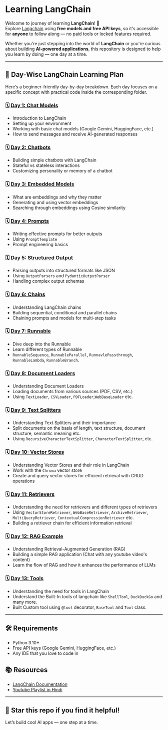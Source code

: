 # Learning LangChain

Welcome to journey of learning **LangChain**! 🚀  
Explore [Langchain](https://langchain.com) using **free models and free API keys**, so it's accessible for **anyone** to follow along — no paid tools or locked features required.

Whether you're just stepping into the world of **LangChain** or you're curious about building **AI-powered applications**, this repository is designed to help you learn by doing — one day at a time.

---

## 📅 Day-Wise LangChain Learning Plan

Here’s a beginner-friendly day-by-day breakdown. Each day focuses on a specific concept with practical code inside the corresponding folder.

### 🗓️ [Day 1: Chat Models](./chat_models/)
- Introduction to LangChain
- Setting up your environment
- Working with basic chat models (Google Gemini, HuggingFace, etc.)
- How to send messages and receive AI-generated responses

### 🗓️ [Day 2: Chatbots](./chatbots/)
- Building simple chatbots with LangChain
- Stateful vs stateless interactions
- Customizing personality or memory of a chatbot

### 🗓️ [Day 3: Embedded Models](./embedded_models/)
- What are embeddings and why they matter
- Generating and using vector embeddings
- Searching through embeddings using Cosine similarity

### 🗓️ [Day 4: Prompts](./prompts/)
- Writing effective prompts for better outputs
- Using `PromptTemplate`
- Prompt engineering basics

### 🗓️ [Day 5: Structured Output](./structured_output/)
- Parsing outputs into structured formats like JSON
- Using `OutputParsers` and `PydanticOutputParser`
- Handling complex output schemas

### 🗓️ [Day 6: Chains](./chains/)
- Understanding LangChain chains
- Building sequential, conditional and parallel chains
- Chaining prompts and models for multi-step tasks

### 🗓️ [Day 7: Runnable](./runnable/)
- Dive deep into the Runnable
- Learn different types of Runnable
- `RunnableSequence`, `RunnableParallel`, `RunnavlePassthrough`, `RunnableLambda`, `RunnableBranch`.

### 🗓️ [Day 8: Document Loaders](./doc_loaders/)
- Understanding Document Loaders
- Loading documents from various sources (PDF, CSV, etc.)
- Using `TextLoader`, `CSVLoader`, `PDFLoader`,`WebBaseLoader` etc.

### 🗓️ [Day 9: Text Splitters](./text_splitter/)
- Understanding Text Splitters and their importance
- Split documents on the basis of length, text structure, document structure, semantic meaning etc.
- Using `RecursiveCharacterTextSplitter`, `CharacterTextSplitter`, etc.

### 🗓️ [Day 10: Vector Stores](./vector_stores/)
- Understanding Vector Stores and their role in LangChain
- Work with the `Chroma` vector store
- Create and query vector stores for efficient retrieval with CRUD operations

### 🗓️ [Day 11: Retrievers](./retrievers/)
- Understanding the need for retrievers and different types of retrievers
- Using `VectorStoreRetriever`, `WebBaseRetriever`, `ArchiveRetriever`, `MultiQueryRetriever`, `ContextualCompressionRetriever` etc.
- Building a retriever chain for efficient information retrieval

### 🗓️ [Day 12: RAG Example](./rag_examples/)
- Understanding Retrieval-Augmented Generation (RAG)
- Building a simple RAG application (Chat with any youtube video's content)
- Learn the flow of RAG and how it enhances the performance of LLMs

### 🗓️ [Day 13: Tools](./tools/)
- Understanding the need for tools in LangChain
- Understand the Built-In tools of langchain like `ShellTool`, `DuckDuckGo` and many more.
- Built Custom tool using `@tool` decorator, `BaseTool` and `Tool` class.

---

## 🛠️ Requirements
- Python 3.10+
- Free API keys (Google Gemini, HuggingFace, etc.)
- Any IDE that you love to code in


## 📚 Resources
- [LangChain Documentation](https://python.langchain.com/docs/introduction/)
- [Youtube Playlist in Hindi](https://youtube.com/playlist?list=PLKnIA16_RmvaTbihpo4MtzVm4XOQa0ER0&si=U_dpsdLABVtjB4Cc)
---


## 🌟 Star this repo if you find it helpful!  
Let’s build cool AI apps — one step at a time.

